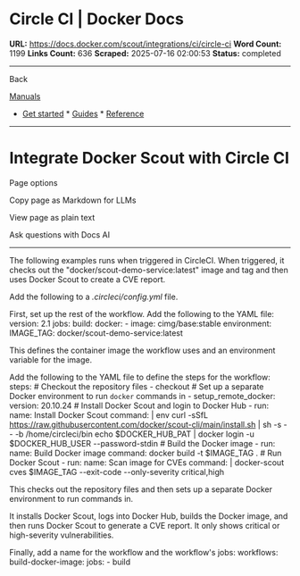 # Circle CI | Docker Docs

**URL:** https://docs.docker.com/scout/integrations/ci/circle-ci
**Word Count:** 1199
**Links Count:** 636
**Scraped:** 2025-07-16 02:00:53
**Status:** completed

---

Back

[Manuals](https://docs.docker.com/manuals/)

  * [Get started](https://docs.docker.com/get-started/)   * [Guides](https://docs.docker.com/guides/)   * [Reference](https://docs.docker.com/reference/)

* * *

# Integrate Docker Scout with Circle CI

Page options

Copy page as Markdown for LLMs

View page as plain text

Ask questions with Docs AI

* * *

The following examples runs when triggered in CircleCI. When triggered, it checks out the "docker/scout-demo-service:latest" image and tag and then uses Docker Scout to create a CVE report.

Add the following to a _.circleci/config.yml_ file.

First, set up the rest of the workflow. Add the following to the YAML file:               version: 2.1          jobs:       build:         docker:           - image: cimg/base:stable         environment:           IMAGE_TAG: docker/scout-demo-service:latest

This defines the container image the workflow uses and an environment variable for the image.

Add the following to the YAML file to define the steps for the workflow:               steps:       # Checkout the repository files       - checkout              # Set up a separate Docker environment to run `docker` commands in       - setup_remote_docker:           version: 20.10.24            # Install Docker Scout and login to Docker Hub       - run:           name: Install Docker Scout           command: |             env             curl -sSfL https://raw.githubusercontent.com/docker/scout-cli/main/install.sh | sh -s -- -b /home/circleci/bin             echo $DOCKER_HUB_PAT | docker login -u $DOCKER_HUB_USER --password-stdin            # Build the Docker image       - run:           name: Build Docker image           command: docker build -t $IMAGE_TAG .              # Run Docker Scout                 - run:           name: Scan image for CVEs           command: |             docker-scout cves $IMAGE_TAG --exit-code --only-severity critical,high

This checks out the repository files and then sets up a separate Docker environment to run commands in.

It installs Docker Scout, logs into Docker Hub, builds the Docker image, and then runs Docker Scout to generate a CVE report. It only shows critical or high-severity vulnerabilities.

Finally, add a name for the workflow and the workflow's jobs:               workflows:       build-docker-image:         jobs:           - build